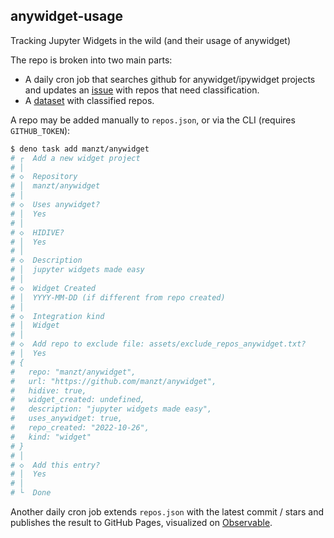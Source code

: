 ## anywidget-usage

Tracking Jupyter Widgets in the wild (and their usage of anywidget)

The repo is broken into two main parts:

- A daily cron job that searches github for anywidget/ipywidget projects and
  updates an [issue](https://github.com/manzt/anywidget-stats/issues/4) with
  repos that need classification.
- A [dataset](./assets/repos.json) with classified repos.

A repo may be added manually to `repos.json`, or via the CLI (requires
`GITHUB_TOKEN`):

```sh
$ deno task add manzt/anywidget
# ┌  Add a new widget project
# │
# ◇  Repository
# │  manzt/anywidget
# │
# ◇  Uses anywidget?
# │  Yes
# │
# ◇  HIDIVE?
# │  Yes
# │
# ◇  Description
# │  jupyter widgets made easy
# │
# ◇  Widget Created
# │  YYYY-MM-DD (if different from repo created)
# │
# ◇  Integration kind
# │  Widget
# │
# ◇  Add repo to exclude file: assets/exclude_repos_anywidget.txt?
# │  Yes
# {
#   repo: "manzt/anywidget",
#   url: "https://github.com/manzt/anywidget",
#   hidive: true,
#   widget_created: undefined,
#   description: "jupyter widgets made easy",
#   uses_anywidget: true,
#   repo_created: "2022-10-26",
#   kind: "widget"
# }
# │
# ◇  Add this entry?
# │  Yes
# │
# └  Done
```

Another daily cron job extends `repos.json` with the latest commit / stars and
publishes the result to GitHub Pages, visualized on
[Observable](https://observablehq.com/d/b6e391914ebea31d).
